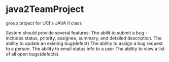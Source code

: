 # java2TeamProject
group project for UCI's JAVA II class

System should provide several features:
The abilit to submit a bug - includes status, priority, assignee, summary, and detailed description.
The ability to update an existing bug(defect)
The ability to assign a bug request to a person.
The ability to email status info to a user
The ability to view a list of all open bugs(defects).
